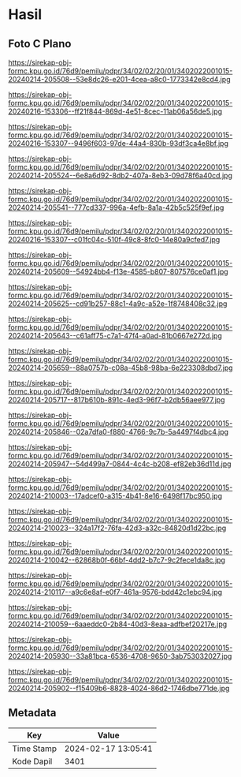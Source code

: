 # Hasil

## Foto C Plano

https://sirekap-obj-formc.kpu.go.id/76d9/pemilu/pdpr/34/02/02/20/01/3402022001015-20240214-205508--53e8dc26-e201-4cea-a8c0-1773342e8cd4.jpg

https://sirekap-obj-formc.kpu.go.id/76d9/pemilu/pdpr/34/02/02/20/01/3402022001015-20240216-153306--ff21f844-869d-4e51-8cec-11ab06a56de5.jpg

https://sirekap-obj-formc.kpu.go.id/76d9/pemilu/pdpr/34/02/02/20/01/3402022001015-20240216-153307--9496f603-97de-44a4-830b-93df3ca4e8bf.jpg

https://sirekap-obj-formc.kpu.go.id/76d9/pemilu/pdpr/34/02/02/20/01/3402022001015-20240214-205524--6e8a6d92-8db2-407a-8eb3-09d78f6a40cd.jpg

https://sirekap-obj-formc.kpu.go.id/76d9/pemilu/pdpr/34/02/02/20/01/3402022001015-20240214-205541--777cd337-996a-4efb-8a1a-42b5c525f9ef.jpg

https://sirekap-obj-formc.kpu.go.id/76d9/pemilu/pdpr/34/02/02/20/01/3402022001015-20240216-153307--c01fc04c-510f-49c8-8fc0-14e80a9cfed7.jpg

https://sirekap-obj-formc.kpu.go.id/76d9/pemilu/pdpr/34/02/02/20/01/3402022001015-20240214-205609--54924bb4-f13e-4585-b807-807576ce0af1.jpg

https://sirekap-obj-formc.kpu.go.id/76d9/pemilu/pdpr/34/02/02/20/01/3402022001015-20240214-205625--cd91b257-88c1-4a9c-a52e-1f8748408c32.jpg

https://sirekap-obj-formc.kpu.go.id/76d9/pemilu/pdpr/34/02/02/20/01/3402022001015-20240214-205643--c61aff75-c7a1-47f4-a0ad-81b0667e272d.jpg

https://sirekap-obj-formc.kpu.go.id/76d9/pemilu/pdpr/34/02/02/20/01/3402022001015-20240214-205659--88a0757b-c08a-45b8-98ba-6e223308dbd7.jpg

https://sirekap-obj-formc.kpu.go.id/76d9/pemilu/pdpr/34/02/02/20/01/3402022001015-20240214-205717--817b610b-891c-4ed3-96f7-b2db56aee977.jpg

https://sirekap-obj-formc.kpu.go.id/76d9/pemilu/pdpr/34/02/02/20/01/3402022001015-20240214-205846--02a7dfa0-f880-4766-9c7b-5a4497f4dbc4.jpg

https://sirekap-obj-formc.kpu.go.id/76d9/pemilu/pdpr/34/02/02/20/01/3402022001015-20240214-205947--54d499a7-0844-4c4c-b208-ef82eb36d11d.jpg

https://sirekap-obj-formc.kpu.go.id/76d9/pemilu/pdpr/34/02/02/20/01/3402022001015-20240214-210003--17adcef0-a315-4b41-8e16-6498f17bc950.jpg

https://sirekap-obj-formc.kpu.go.id/76d9/pemilu/pdpr/34/02/02/20/01/3402022001015-20240214-210023--324a17f2-76fa-42d3-a32c-84820d1d22bc.jpg

https://sirekap-obj-formc.kpu.go.id/76d9/pemilu/pdpr/34/02/02/20/01/3402022001015-20240214-210042--62868b0f-66bf-4dd2-b7c7-9c2fece1da8c.jpg

https://sirekap-obj-formc.kpu.go.id/76d9/pemilu/pdpr/34/02/02/20/01/3402022001015-20240214-210117--a9c6e8af-e0f7-461a-9576-bdd42c1ebc94.jpg

https://sirekap-obj-formc.kpu.go.id/76d9/pemilu/pdpr/34/02/02/20/01/3402022001015-20240214-210059--6aaeddc0-2b84-40d3-8eaa-adfbef20217e.jpg

https://sirekap-obj-formc.kpu.go.id/76d9/pemilu/pdpr/34/02/02/20/01/3402022001015-20240214-205930--33a81bca-6536-4708-9650-3ab753032027.jpg

https://sirekap-obj-formc.kpu.go.id/76d9/pemilu/pdpr/34/02/02/20/01/3402022001015-20240214-205902--f15409b6-8828-4024-86d2-1746dbe771de.jpg


## Metadata

| Key        | Value               |
| ---------- | ------------------- |
| Time Stamp | 2024-02-17 13:05:41 |
| Kode Dapil | 3401                |



